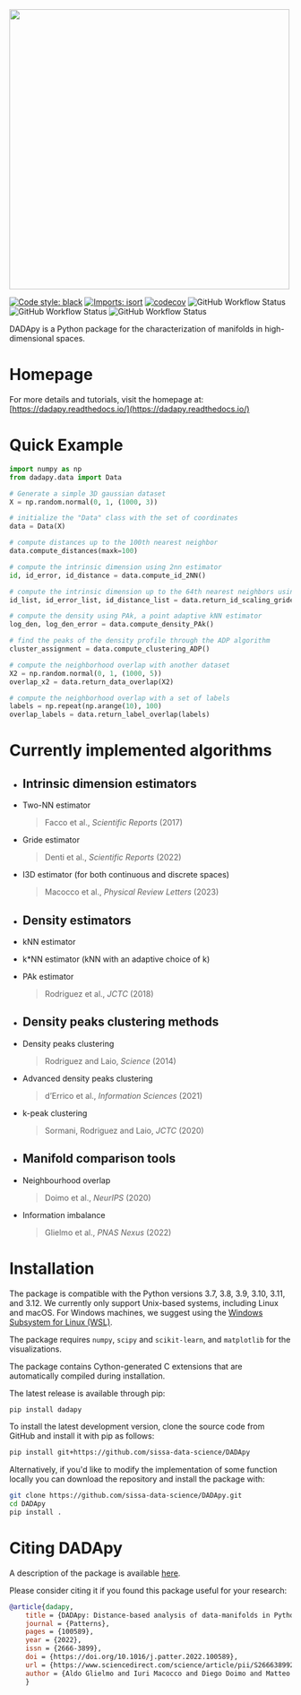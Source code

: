 <img src="https://raw.githubusercontent.com/sissa-data-science/DADApy/master/logo/logo_1_horizontal_transparent_v2.png" width="500">

[![Code style: black](https://img.shields.io/badge/code%20style-black-000000.svg)](https://github.com/psf/black)
[![Imports: isort](https://img.shields.io/badge/%20imports-isort-%231674b1?style=flat&labelColor=ef8336)](https://pycqa.github.io/isort/)
[![codecov](https://codecov.io/gh/sissa-data-science/DADApy/branch/main/graph/badge.svg?token=X4M0KWAPO5)](https://codecov.io/gh/sissa-data-science/DADApy)
![GitHub Workflow Status](https://img.shields.io/github/actions/workflow/status/sissa-data-science/dadapy/test.yml?label=test)
![GitHub Workflow Status](https://img.shields.io/github/actions/workflow/status/sissa-data-science/dadapy/lint.yml?label=lint)
![GitHub Workflow Status](https://img.shields.io/github/actions/workflow/status/sissa-data-science/dadapy/lint.yml?label=docs)

DADApy is a Python package for the characterization of manifolds in high-dimensional spaces.


# Homepage
For more details and tutorials, visit the homepage at:
[https://dadapy.readthedocs.io/](https://dadapy.readthedocs.io/)

# Quick Example

```python
import numpy as np
from dadapy.data import Data

# Generate a simple 3D gaussian dataset
X = np.random.normal(0, 1, (1000, 3))

# initialize the "Data" class with the set of coordinates
data = Data(X)

# compute distances up to the 100th nearest neighbor
data.compute_distances(maxk=100)

# compute the intrinsic dimension using 2nn estimator
id, id_error, id_distance = data.compute_id_2NN()

# compute the intrinsic dimension up to the 64th nearest neighbors using Gride
id_list, id_error_list, id_distance_list = data.return_id_scaling_gride(range_max=64)

# compute the density using PAk, a point adaptive kNN estimator
log_den, log_den_error = data.compute_density_PAk()

# find the peaks of the density profile through the ADP algorithm
cluster_assignment = data.compute_clustering_ADP()

# compute the neighborhood overlap with another dataset
X2 = np.random.normal(0, 1, (1000, 5))
overlap_x2 = data.return_data_overlap(X2)

# compute the neighborhood overlap with a set of labels
labels = np.repeat(np.arange(10), 100)
overlap_labels = data.return_label_overlap(labels)

```

# Currently implemented algorithms

- Intrinsic dimension estimators
     - 
- Two-NN estimator 
  > Facco et al., *Scientific Reports* (2017)
- Gride estimator
  > Denti et al., *Scientific Reports* (2022)
- I3D estimator (for both continuous and discrete spaces)
  > Macocco et al., *Physical Review Letters* (2023)
- Density estimators
    - 
- kNN estimator
- k*NN estimator (kNN with an adaptive choice of k)
- PAk estimator
  > Rodriguez et al., *JCTC* (2018)

- Density peaks clustering methods
    - 
- Density peaks clustering 
  > Rodriguez and Laio, *Science* (2014)
- Advanced density peaks clustering
  > d’Errico et al., *Information Sciences* (2021)
- k-peak clustering
  > Sormani, Rodriguez and Laio, *JCTC* (2020)

- Manifold comparison tools
    - 
- Neighbourhood overlap
  > Doimo et al., *NeurIPS* (2020)
- Information imbalance
  > Glielmo et al., *PNAS Nexus* (2022)


# Installation
The package is compatible with the Python versions 3.7, 3.8, 3.9, 3.10, 3.11, and 3.12. We currently only support Unix-based systems, including Linux and macOS. 
For Windows machines, we suggest using the [Windows Subsystem for Linux (WSL)](https://en.wikipedia.org/wiki/Windows_Subsystem_for_Linux).

The package requires `numpy`, `scipy` and `scikit-learn`, and `matplotlib` for the visualizations.

The package contains Cython-generated C extensions that are automatically compiled during installation. 

The latest release is available through pip:

```sh
pip install dadapy
```

To install the latest development version, clone the source code from GitHub
and install it with pip as follows:

```sh
pip install git+https://github.com/sissa-data-science/DADApy
```

Alternatively, if you'd like to modify the implementation of some function locally you can download the repository and install the package with:

```sh
git clone https://github.com/sissa-data-science/DADApy.git
cd DADApy
pip install .
```

# Citing DADApy

A description of the package is available [here](https://www.sciencedirect.com/science/article/pii/S2666389922002070).

Please consider citing it if you found this package useful for your research:

```bib
@article{dadapy,
    title = {DADApy: Distance-based analysis of data-manifolds in Python},
    journal = {Patterns},
    pages = {100589},
    year = {2022},
    issn = {2666-3899},
    doi = {https://doi.org/10.1016/j.patter.2022.100589},
    url = {https://www.sciencedirect.com/science/article/pii/S2666389922002070},
    author = {Aldo Glielmo and Iuri Macocco and Diego Doimo and Matteo Carli and Claudio Zeni and Romina Wild and Maria d’Errico and Alex Rodriguez and Alessandro Laio},
    }
```
